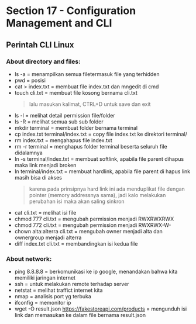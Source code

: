 # Section 17 - Configuration Management and CLI

## Perintah CLI Linux

### About directory and files:
- ls -a = menampilkan semua filetermasuk file yang terhidden
- pwd = posisi
- cat > index.txt = membuat file index.txt dan mngedit di cmd
- touch cli.txt = membuat file kosong bernama cli.txt
  > lalu masukan kalimat, CTRL+D untuk save dan exit
- ls -l = melihat detail permission file/folder
- ls -R = melihat semua sub sub folder
- mkdir terminal = membuat folder bernama terminal
- cp index.txt terminal/index.txt = copy file index.txt ke direktori terminal/
- rm index.txt = mengahapus file index.txt
- rm -r terminal =  menghapus folder terminal beserta seluruh file didalamnya
- ln -s terminal/index.txt = membuat softlink, apabila file parent dihapus maka link menjadi broken
- ln terminal/index.txt = membuat hardlink, apabila file parent di hapus link masih bisa di akses
  > karena pada prinsipnya hard link ini ada menduplikat file dengan pointer (memory addressnya sama), jadi kalo melakukan perubahan isi maka akan saling sinkron
- cat cli.txt = melihat isi file
- chmod 777 cli.txt = mengubah permission menjadi RWXRWXRWX
- chmod 772 cli.txt = mengubah permission menjadi RWXRWX-W-
- chown alta:alterra cli.txt = mengubah owner menjadi alta dan ownergroup menjadi alterra
- diff index.txt cli.txt = membandingkan isi kedua file
### About network:
- ping 8.8.8.8 = berkomunikasi ke ip google, menandakan bahwa kita memiliki jaringan internet
- ssh = untuk melakukan remote terhadap server
- netstat = melihat traffict internet kita
- nmap = analisis port yg terbuka
- ifconfig = memonitor ip 
- wget -O result.json https://fakestoreapi.com/products = mengunduh isi link dan memasukan ke dalam file bernama result.json